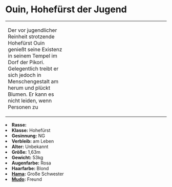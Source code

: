 # Ouin, Hohefürst der Jugend

<primary-label ref="npc"/>

<secondary-label ref="faergria"/>

<secondary-label ref="3"/>

<table>
<tr><td>
<p>
Der vor jugendlicher Reinheit strotzende Hohefürst Ouin genießt seine Existenz in seinem Tempel im Dorf der Pikori.
Gelegentlich treibt er sich jedoch in Menschengestalt am <a href="Lake-of-Youth.md"></a> herum und plückt Blumen.
Er kann es nicht leiden, wenn Personen zu
</p>

</td><td width="300">
<!-- Edit here -->
<img src="ouin.png" alt="" />
</td></tr>
</table>

<procedure title="Allgemeine Informationen">
<list columns="3">
<li><b>Rasse:</b> <a href="Folks.md" anchor="pikori"></a></li>
<li><b>Klasse:</b> Hohefürst</li>
<li><b>Gesinnung:</b> NG</li>
<li><b>Verbleib:</b> am Leben</li>
</list>
</procedure>

<procedure title="Aussehen">
<list columns="3">
<li><b>Alter:</b> Unbekannt</li>
<li><b>Größe:</b> 1,63m</li>
<li><b>Gewicht:</b> 53kg</li>
<li><b>Augenfarbe:</b> Rosa</li>
<li><b>Haarfarbe:</b> Blond</li>
</list>
</procedure>

<procedure title="Beziehungen">
<list columns="3">
<li><b><a href="Hama.md">Hama</a>:</b> Große Schwester</li>
<li><b><a href="Mudo.md">Mudo</a>:</b> Freund</li>
</list>
</procedure>

<!--
## Notizen

- **Ziele:** 
- **Geheimnisse:** 
-->